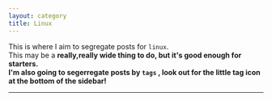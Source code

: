 ```yaml
---
layout: category
title: Linux
---
```


This is where I aim to segregate posts for `linux`.<br> This may be a  <b>really,really<b> wide thing to do, but it's good enough for starters.<br>
I'm also going to segerregate posts by `tags` , look out for the little tag icon at the bottom of the sidebar!
<hr>
